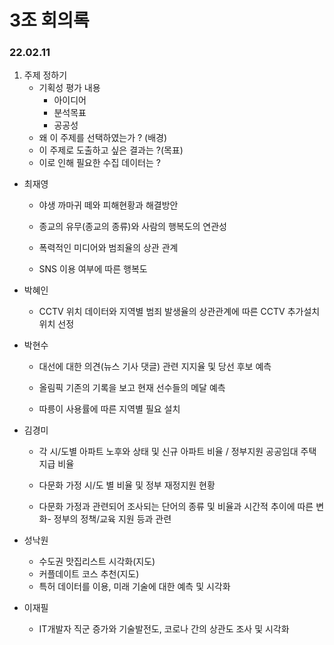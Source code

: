 # 3조 회의록



### 22.02.11



1. 주제 정하기 
   - 기획성 평가 내용
     - 아이디어
     - 분석목표
     - 공공성
   - 왜 이 주제를 선택하였는가 ? (배경)
   - 이 주제로 도출하고 싶은 결과는 ?(목표)
   - 이로 인해 필요한 수집 데이터는 ?

- 최재영 

  - 야생 까마귀 떼와 피해현황과 해결방안

  - 종교의 유무(종교의 종류)와 사람의 행복도의 연관성 

  - 폭력적인 미디어와 범죄율의 상관 관계

  - SNS 이용 여부에 따른 행복도

    

- 박혜인

  - CCTV 위치 데이터와 지역별 범죄 발생율의 상관관계에 따른 CCTV 추가설치 위치 선정

    

- 박현수

  - 대선에 대한 의견(뉴스 기사 댓글) 관련 지지율 및 당선 후보 예측

  - 올림픽 기존의 기록을 보고 현재 선수들의 메달 예측

  - 따릉이 사용률에 따른 지역별 필요 설치

    

- 김경미

  - 각 시/도별 아파트 노후와 상태 및 신규 아파트 비율 / 정부지원 공공임대 주택 지급 비율

  - 다문화 가정 시/도 별 비율 및 정부 재정지원 현황

  - 다문화 가정과 관련되어 조사되는 단어의 종류 및 비율과 시간적 추이에 따른 변화- 정부의 정책/교육 지원 등과 관련

    

- 성낙원

  - 수도권 맛집리스트 시각화(지도)
  - 커플데이트 코스 추천(지도)
  - 특허 데이터를 이용, 미래 기술에 대한 예측 및 시각화



- 이재필
  - IT개발자 직군 증가와 기술발전도, 코로나 간의 상관도 조사 및 시각화